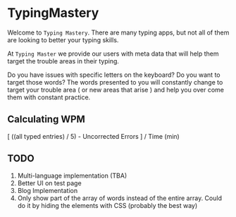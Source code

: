 # TypingMastery

Welcome to `Typing Mastery`. There are many typing apps, but not all of them are looking to better your typing skills.

At `Typing Master` we provide our users with meta data that will help them target the trouble areas in their typing.

Do you have issues with specific letters on the keyboard? Do you want to target those words?
The words presented to you will constantly change to target your trouble area ( or new areas that arise ) and help you over come them with constant practice.

## Calculating WPM

[ ((all typed entries) / 5) - Uncorrected Errors ] / Time (min)

## TODO
1. Multi-language implementation (TBA)
2. Better UI on test page
3. Blog Implementation
4. Only show part of the array of words instead of the entire array. Could do it by hiding the elements with CSS (probably the best way)
